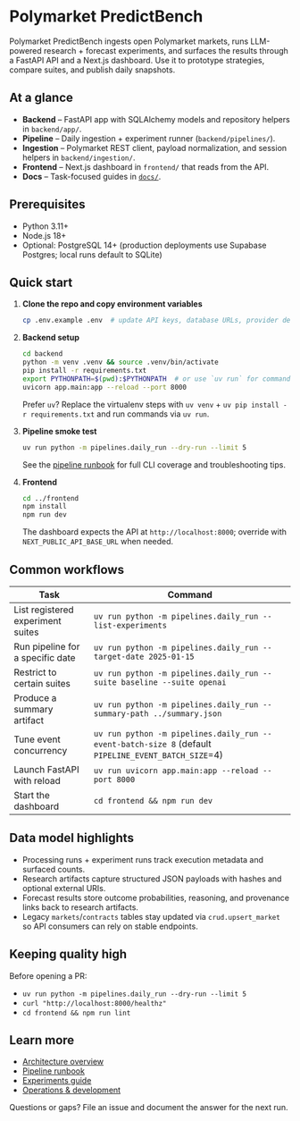 # Polymarket PredictBench

Polymarket PredictBench ingests open Polymarket markets, runs LLM-powered
research + forecast experiments, and surfaces the results through a FastAPI API
and a Next.js dashboard. Use it to prototype strategies, compare suites, and
publish daily snapshots.

## At a glance
- **Backend** – FastAPI app with SQLAlchemy models and repository helpers in
  `backend/app/`.
- **Pipeline** – Daily ingestion + experiment runner (`backend/pipelines/`).
- **Ingestion** – Polymarket REST client, payload normalization, and session
  helpers in `backend/ingestion/`.
- **Frontend** – Next.js dashboard in `frontend/` that reads from the API.
- **Docs** – Task-focused guides in [`docs/`](docs/README.md).

## Prerequisites
- Python 3.11+
- Node.js 18+
- Optional: PostgreSQL 14+ (production deployments use Supabase Postgres; local
  runs default to SQLite)

## Quick start
1. **Clone the repo and copy environment variables**
   ```bash
   cp .env.example .env  # update API keys, database URLs, provider defaults
   ```

2. **Backend setup**
   ```bash
   cd backend
   python -m venv .venv && source .venv/bin/activate
   pip install -r requirements.txt
   export PYTHONPATH=$(pwd):$PYTHONPATH  # or use `uv run` for commands below
   uvicorn app.main:app --reload --port 8000
   ```
   Prefer `uv`? Replace the virtualenv steps with `uv venv` + `uv pip install -r
   requirements.txt` and run commands via `uv run`.

3. **Pipeline smoke test**
   ```bash
   uv run python -m pipelines.daily_run --dry-run --limit 5
   ```
   See the [pipeline runbook](docs/pipeline-runbook.md) for full CLI coverage and
   troubleshooting tips.

4. **Frontend**
   ```bash
   cd ../frontend
   npm install
   npm run dev
   ```
   The dashboard expects the API at `http://localhost:8000`; override with
   `NEXT_PUBLIC_API_BASE_URL` when needed.

## Common workflows
| Task | Command |
| --- | --- |
| List registered experiment suites | `uv run python -m pipelines.daily_run --list-experiments` |
| Run pipeline for a specific date | `uv run python -m pipelines.daily_run --target-date 2025-01-15` |
| Restrict to certain suites | `uv run python -m pipelines.daily_run --suite baseline --suite openai` |
| Produce a summary artifact | `uv run python -m pipelines.daily_run --summary-path ../summary.json` |
| Tune event concurrency | `uv run python -m pipelines.daily_run --event-batch-size 8` (default `PIPELINE_EVENT_BATCH_SIZE`=4) |
| Launch FastAPI with reload | `uv run uvicorn app.main:app --reload --port 8000` |
| Start the dashboard | `cd frontend && npm run dev` |

## Data model highlights
- Processing runs + experiment runs track execution metadata and surfaced counts.
- Research artifacts capture structured JSON payloads with hashes and optional
  external URIs.
- Forecast results store outcome probabilities, reasoning, and provenance links
  back to research artifacts.
- Legacy `markets`/`contracts` tables stay updated via `crud.upsert_market` so
  API consumers can rely on stable endpoints.

## Keeping quality high
Before opening a PR:
- `uv run python -m pipelines.daily_run --dry-run --limit 5`
- `curl "http://localhost:8000/healthz"`
- `cd frontend && npm run lint`

## Learn more
- [Architecture overview](docs/architecture.md)
- [Pipeline runbook](docs/pipeline-runbook.md)
- [Experiments guide](docs/experiments.md)
- [Operations & development](docs/operations.md)

Questions or gaps? File an issue and document the answer for the next run.
